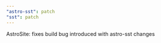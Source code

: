 ```yaml
---
"astro-sst": patch
"sst": patch
---
```


AstroSite: fixes build bug introduced with astro-sst changes
